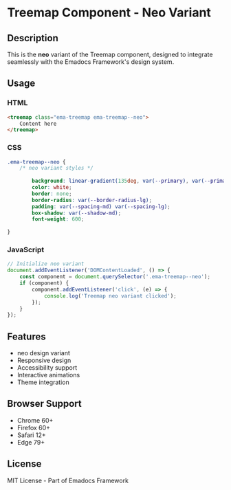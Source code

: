 # Treemap Component - Neo Variant

## Description
This is the **neo** variant of the Treemap component, designed to integrate seamlessly with the Emadocs Framework's design system.

## Usage

### HTML
```html
<treemap class="ema-treemap ema-treemap--neo">
    Content here
</treemap>
```

### CSS
```css
.ema-treemap--neo {
    /* neo variant styles */
    
        background: linear-gradient(135deg, var(--primary), var(--primary-dark));
        color: white;
        border: none;
        border-radius: var(--border-radius-lg);
        padding: var(--spacing-md) var(--spacing-lg);
        box-shadow: var(--shadow-md);
        font-weight: 600;
    
}
```

### JavaScript
```javascript
// Initialize neo variant
document.addEventListener('DOMContentLoaded', () => {
    const component = document.querySelector('.ema-treemap--neo');
    if (component) {
        component.addEventListener('click', (e) => {
            console.log('Treemap neo variant clicked');
        });
    }
});
```

## Features
- neo design variant
- Responsive design
- Accessibility support
- Interactive animations
- Theme integration

## Browser Support
- Chrome 60+
- Firefox 60+
- Safari 12+
- Edge 79+

## License
MIT License - Part of Emadocs Framework
